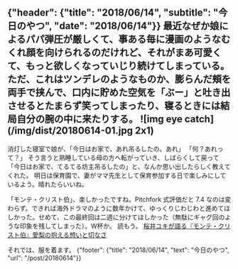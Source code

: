 {"header": {"title": "2018/06/14", "subtitle": "今日のやつ", "date": "2018/06/14"}}
最近なぜか娘によるパパ弾圧が厳しくて、事ある毎に漫画のようなむくれ顔を向けられるのだけれど、それがまあ可愛くて、もっと欲しくなっていじり続けてしまっている。ただ、これはツンデレのようなものか、膨らんだ頬を両手で挟んで、口内に貯めた空気を「ぶー」と吐き出させるとたまらず笑ってしまったり、寝るときには結局自分の腕の中に来たりする。
![img eye catch](/img/dist/20180614-01.jpg 2x1)
---
消灯した寝室で娘が、「今日はお家で、あれ吊るしたの。あれ」
「何？あれって？」
そう言うと熟睡している母の方へ転がっていき、しばらくして戻って
「今日はお家で、てるてる坊主吊るしたの」と、なんか思い出したらしく教えてくれた。
明日は保育園で、妻がママ先生として保育参加する日で楽しみにしているよう。晴れたらいいね。

「モンテ・クリスト伯」、楽しかったですね。Pitchfork 式評価だと 7.4 なのは変わらず。できれば海外ドラマのように数年かけて、ゆっくりじわじわと進めてほしかった。せめて、この最終回は二週に分けてほしかった（無駄にギャグ回のような印象を残してしまった）。W杯か。
読もう。 [桜井ユキが語る『モンテ・クリスト伯』愛梨の抱える想いと切なさ](http://news.nicovideo.jp/watch/nw3539414)

それでは、服を着ます。
{"footer": {"title": "2018/06/14", "text": "今日のやつ", "url": "/post/20180614"}}